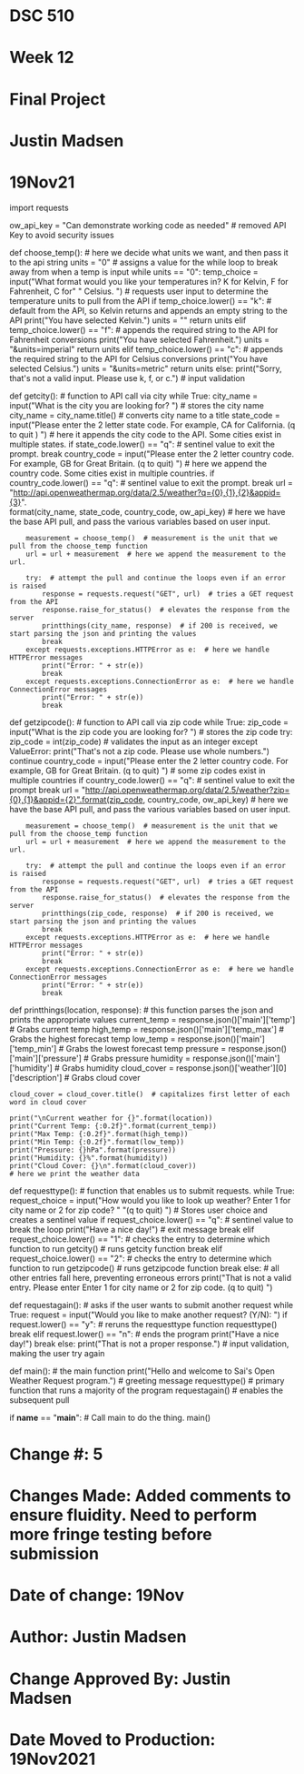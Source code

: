 # DSC 510
# Week 12
# Final Project
# Justin Madsen
# 19Nov21

import requests

ow_api_key = "Can demonstrate working code as needed"  # removed API Key to avoid security issues


def choose_temp():  # here we decide what units we want, and then pass it to the api string
    units = "0"  # assigns a value for the while loop to break away from when a temp is input
    while units == "0":
        temp_choice = input("What format would you like your temperatures in? K for Kelvin, F for Fahrenheit, C for"
                            " Celsius. ")
        #  requests user input to determine the temperature units to pull from the API
        if temp_choice.lower() == "k":  # default from the API, so Kelvin returns and appends an empty string to the API
            print("You have selected Kelvin.")
            units = ""
            return units
        elif temp_choice.lower() == "f":  # appends the required string to the API for Fahrenheit conversions
            print("You have selected Fahrenheit.")
            units = "&units=imperial"
            return units
        elif temp_choice.lower() == "c":  # appends the required string to the API for Celsius conversions
            print("You have selected Celsius.")
            units = "&units=metric"
            return units
        else:
            print("Sorry, that's not a valid input. Please use k, f, or c.")  # input validation


def getcity():  # function to API call via city
    while True:
        city_name = input("What is the city you are looking for? ")  # stores the city name
        city_name = city_name.title()  # converts city name to a title
        state_code = input("Please enter the 2 letter state code. For example, CA for California. (q to quit ) ")
        #  here it appends the city code to the API. Some cities exist in multiple states.
        if state_code.lower() == "q":  # sentinel value to exit the prompt.
            break
        country_code = input("Please enter the 2 letter country code. For example, GB for Great Britain. (q to quit) ")
        #  here we append the country code. Some cities exist in multiple countries.
        if country_code.lower() == "q":  # sentinel value to exit the prompt.
            break
        url = "http://api.openweathermap.org/data/2.5/weather?q={0},{1},{2}&appid={3}". \
            format(city_name, state_code, country_code, ow_api_key)
        #  here we have the base API pull, and pass the various variables based on user input.

        measurement = choose_temp()  # measurement is the unit that we pull from the choose_temp function
        url = url + measurement  # here we append the measurement to the url.

        try:  # attempt the pull and continue the loops even if an error is raised
            response = requests.request("GET", url)  # tries a GET request from the API
            response.raise_for_status()  # elevates the response from the server
            printthings(city_name, response)  # if 200 is received, we start parsing the json and printing the values
            break
        except requests.exceptions.HTTPError as e:  # here we handle HTTPError messages
            print("Error: " + str(e))
            break
        except requests.exceptions.ConnectionError as e:  # here we handle ConnectionError messages
            print("Error: " + str(e))
            break


def getzipcode():  # function to API call via zip code
    while True:
        zip_code = input("What is the zip code you are looking for? ")  # stores the zip code
        try:
            zip_code = int(zip_code)  # validates the input as an integer
        except ValueError:
            print("That's not a zip code. Please use whole numbers.")
            continue
        country_code = input("Please enter the 2 letter country code. For example, GB for Great Britain. (q to quit) ")
        #  some zip codes exist in multiple countries
        if country_code.lower() == "q":  # sentinel value to exit the prompt
            break
        url = "http://api.openweathermap.org/data/2.5/weather?zip={0},{1}&appid={2}".format(zip_code, country_code,
                                                                                            ow_api_key)
        #  here we have the base API pull, and pass the various variables based on user input.

        measurement = choose_temp()  # measurement is the unit that we pull from the choose_temp function
        url = url + measurement  # here we append the measurement to the url.

        try:  # attempt the pull and continue the loops even if an error is raised
            response = requests.request("GET", url)  # tries a GET request from the API
            response.raise_for_status()  # elevates the response from the server
            printthings(zip_code, response)  # if 200 is received, we start parsing the json and printing the values
            break
        except requests.exceptions.HTTPError as e:  # here we handle HTTPError messages
            print("Error: " + str(e))
            break
        except requests.exceptions.ConnectionError as e:  # here we handle ConnectionError messages
            print("Error: " + str(e))
            break


def printthings(location, response):  # this function parses the json and prints the appropriate values
    current_temp = response.json()['main']['temp']  # Grabs current temp
    high_temp = response.json()['main']['temp_max']  # Grabs the highest forecast temp
    low_temp = response.json()['main']['temp_min']  # Grabs the lowest forecast temp
    pressure = response.json()['main']['pressure']  # Grabs pressure
    humidity = response.json()['main']['humidity']  # Grabs humidity
    cloud_cover = response.json()['weather'][0]['description']  # Grabs cloud cover

    cloud_cover = cloud_cover.title()  # capitalizes first letter of each word in cloud cover

    print("\nCurrent weather for {}".format(location))
    print("Current Temp: {:0.2f}".format(current_temp))
    print("Max Temp: {:0.2f}".format(high_temp))
    print("Min Temp: {:0.2f}".format(low_temp))
    print("Pressure: {}hPa".format(pressure))
    print("Humidity: {}%".format(humidity))
    print("Cloud Cover: {}\n".format(cloud_cover))
    # here we print the weather data


def requesttype():  # function that enables us to submit requests.
    while True:
        request_choice = input("How would you like to look up weather? Enter 1 for city name or 2 for zip code? "
                               "(q to quit) ")
        # Stores user choice and creates a sentinel value
        if request_choice.lower() == "q":  # sentinel value to break the loop
            print("Have a nice day!")  # exit message
            break
        elif request_choice.lower() == "1":  # checks the entry to determine which function to run
            getcity()  # runs getcity function
            break
        elif request_choice.lower() == "2":  # checks the entry to determine which function to run
            getzipcode()  # runs getzipcode function
            break
        else:  # all other entries fall here, preventing erroneous errors
            print("That is not a valid entry. Please enter Enter 1 for city name or 2 for zip code. (q to quit) ")


def requestagain():  # asks if the user wants to submit another request
    while True:
        request = input("Would you like to make another request? (Y/N): ")
        if request.lower() == "y":  # reruns the requesttype function
            requesttype()
            break
        elif request.lower() == "n":  # ends the program
            print("Have a nice day!")
            break
        else:
            print("That is not a proper response.")  # input validation, making the user try again


def main():  # the main function
    print("Hello and welcome to Sai's Open Weather Request program.")  # greeting message
    requesttype()  # primary function that runs a majority of the program
    requestagain()  # enables the subsequent pull


if __name__ == "__main__":  # Call main to do the thing.
    main()

# Change #: 5
# Changes Made: Added comments to ensure fluidity. Need to perform more fringe testing before submission
# Date of change: 19Nov
# Author: Justin Madsen
# Change Approved By: Justin Madsen
# Date Moved to Production: 19Nov2021
